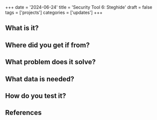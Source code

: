 +++
date = '2024-06-24'
title = 'Security Tool 6: Steghide'
draft = false
tags = ['projects']
categories = ['updates']
+++

<h2>What is it?</h2>

<h2>Where did you get if from?</h2>

<h2>What problem does it solve?</h2>

<h2>What data is needed?</h2>

<h2>How do you test it?</h2>

<h2>References</h2>